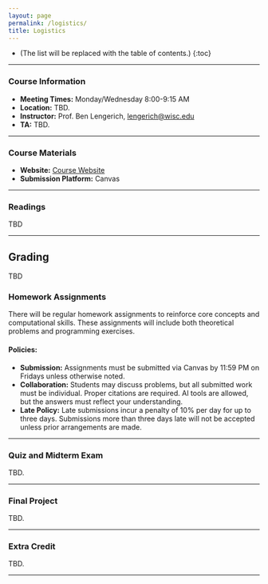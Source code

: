 ```yaml
---
layout: page
permalink: /logistics/
title: Logistics
---
```


* (The list will be replaced with the table of contents.)
{:toc}

***

### Course Information

- **Meeting Times:** Monday/Wednesday 8:00-9:15 AM
- **Location:** TBD.
- **Instructor:** Prof. Ben Lengerich, lengerich@wisc.edu
- **TA:** TBD.

***

### Course Materials

- **Website:** [Course Website](https://lengerichlab.github.io/dgm-fall-2025)
- **Submission Platform:** Canvas

***

### Readings

TBD

***

## Grading

TBD

### Homework Assignments

There will be regular homework assignments to reinforce core concepts and computational skills. These assignments will include both theoretical problems and programming exercises.

#### Policies:
- **Submission:** Assignments must be submitted via Canvas by 11:59 PM on Fridays unless otherwise noted.
- **Collaboration:** Students may discuss problems, but all submitted work must be individual. Proper citations are required. AI tools are allowed, but the answers must reflect your understanding.
- **Late Policy:** Late submissions incur a penalty of 10% per day for up to three days. Submissions more than three days late will not be accepted unless prior arrangements are made.

***

### Quiz and Midterm Exam

TBD.

***

### Final Project

TBD.

***

### Extra Credit
TBD.

***
